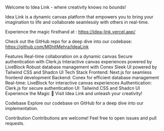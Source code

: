Welcome to Idea Link - where creativity knows no bounds!

Idea Link is a dynamic canvas platform that empowers you to bring your imagination to life and collaborate seamlessly with others in real-time.


Experience the magic firsthand at : https://idea-link.vercel.app/

Check out the GitHub repo for a deep dive into our codebase: https://github.com/M0hitMehra/IdeaLink

Features
Real-time collaboration on a dynamic canvas
Secure authentication with Clerk.js
Interactive canvas experiences powered by LiveBlock
Robust database management with Conex
Sleek UI powered by Tailwind CSS and Shadcn UI
Tech Stack
Frontend: Next.js for seamless frontend development
Backend: Conex for efficient database management
Real-time: LiveBlock for interactive canvas experiences
Authentication: Clerk.js for secure authentication
UI: Tailwind CSS and Shadcn UI
Experience the Magic 🎨
Visit Idea Link and unleash your creativity!

Codebase
Explore our codebase on GitHub for a deep dive into our implementation.

Contribution
Contributions are welcome! Feel free to open issues and pull requests.
